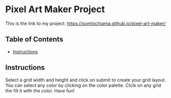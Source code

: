 # Pixel Art Maker Project

This is the link to my project: 
https://somtochiama.github.io/pixel-art-maker/


## Table of Contents

* [Instructions](#instructions)

## Instructions

Select a grid width and height and click on submit to create your grid layout. You can select any color by clicking on the color palette. Clcik on any grid the fill it with the color. Have fun!




